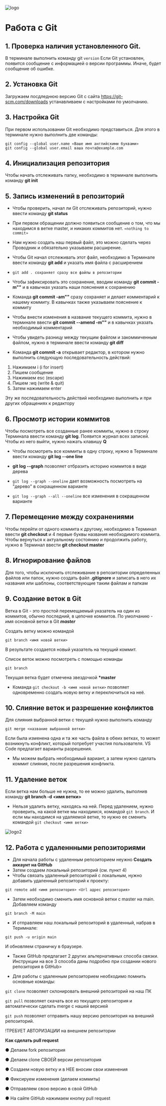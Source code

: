 ![logo](Git-Logo-1788C.png)

# Работа с Git

## 1. Проверка наличия установленного Git.
В терминале выполнить команду git `version`
Если Git установлен, появится сообщение с информацией о версии программы.
Иначе, будет сообщение об ошибке.

## 2. Установка Git
Загружаем посдледнюю версию Git c сайта https://git-scm.com/downloads устанавливаем с настройками по умолчанию.

## 3. Настройка Git
При первом использовании Git необходимо представиться. Для этого в терминале нужно выполнить две команды: 
```
git config --global user.name «Ваше имя английскими буквами» 
git config --global user.email ваша почта@example.com 
```

## 4. Инициализация репозитория
Чтобы начать отслеживать папку, необходимо в терминале выполнить команду **git init**

## 5. Запись изменений в репозиторий 
* Чтобы проверить, начал ли Git отслеживать репозиторий, нужно ввести команду __git status__

* При первом обращении должно появиться сообщение о том, что мы находимся в ветке master, и никаких коммитов нет.  `«nothing to commit»`
* Нам нужно создать наш первый файл, это можно сделать через Проводник и обязательно указываем расширение.

* Чтобы Git начал отслеживать этот файл, необходимо в Терминале ввести команду 
__git add__ и указать имя файла с расширением
* `git add . сохраняет сразу все файлы в репозитории`
* Чтобы зафиксировать это сохранение, вводим команду  __git commit -m""__ и в кавычках указать наши пояснения к сохранению
* Команда __git commit -am""__ сразу сохраняет и делает комментарий к нашему коммиту. В кавычках также указываем пояснение к коммиту
* Чтобы внести изменения в название текущего коммита, нужно в терминале ввести __git commit --amend -m""__ и в кавычках указать необходимый комментарий
*  Чтобы увидеть разницу между текущим файлом и закоммиченным файлом, нужно в терминале ввести команду __git diff__
* Команда __git commit -a__ открывает редактор, в котором нужно выполнить следующую последовательность действий: 

1. Нажимаем i (i for insert)
2. Пишем сообщение
3. Нажимаем esc (escape)
4. Пишем :wq (write & quit)
5. Затем нажимаем enter

Эту же последовательность действий необходимо выполнить и при других обращениях к редактору

## 6. Просмотр истории коммитов 
Чтобы посмотреть все созданные ранее коммиты, нужно в строку Терминала ввести команду __git log__. Появится журнал всех записей. Чтобы из него выйти, нужно нажать клавишу __Q__

* Чтобы посмотреть все коммиты в одну строку, нужно в Терминале ввести команду __git log --one line__

* __git log --graph__ позволяет отбразить историю коммитов в виде дерева
* `git log --graph --oneline` дает возможность посмотреть на "дерево" в сокращенном варианте
* `git log --graph --all --oneline` все изменения в сокращенном варианте

## 7. Перемещение между сохранениями 
Чтобы перейти от одного коммита к другому, необходимо в Терминал ввести __git checkout__ и 4 первые буквы названия необходимого коммита.
Чтобы вернуться к актуальному состоянию и продолжить работу, нужно в Терминал ввести __git checkout master__

## 8. Игнорирование файлов
Для того, чтобы исключить отслеживание в репозитории определенных файлов или папок, нужно создать файл **.gitignore**
и записать в него их названия или шаблоны, соответствующие таким файлам и папкам

## 9. Создание веток в Git
Ветка в Git - это простой перемещаемый указатель на один из коммитов, обычно последний, в цепочке коммитов.
По умолчанию - имя основной ветки в Git **_master_**

Создать ветку можно командой 
```
git branch <имя новой ветки>
```
В результате создается новый указатель на текущий коммит.

Список веток можно посмотреть с помощью команды 
``` 
git branch
```
Текущая ветка будет отмечена звездочкой **\*master**

* Команда  `git checkout -b <имя новой ветки>` позволяет одновременно создать новую ветку и переключиться на неё.

## 10. Слияние веток и разрешение конфликтов

Для слияния выбранной ветки с текущей нужно выполнить команду
```
git merge <название выбранной ветки>
```
Если была изменена одна и та же часть файла в обеих ветках, то может возникнуть конфликт, который потребует участия пользователя. VS Code предлагает варианты разрешения.

* Мы можем выбрать необходимый вариант, а затем нужно сделать коммит слияния, после разрешения конфликта.

## 11. Удаление веток
Если ветка нам больше не нужна, то ее можно удалить, выполнив команду **git branch -d <имя ветки>**

* Нельзя удалить ветку, находясь на ней. Перед удалением, нужно проверить, на какой ветке мы находимся, командой `git branch`. 
И если мы находимся на удаляемой ветке, то нужно ее сменить командой `git checkout <имя ветки>`

![logo2](logo_GitHub.jpg)

## 12. Работа с удаленнными репозиториями
* Для начала работы с удаленным репозиторием неужно __Создать аккаунт на GitHub__
* Затем создаем локальный репозиторий (см. пункт 4)
* Чтобы связать удаленный репозиторий с локальным, нужно добавить удаленный репозиторий к проекту: 
```
git remote add <имя репозитория> <Url адрес репозитория>
```
* Затем необходимо сменить имя основной ветки с master на main. Добавляем команду 
```
git branch -M main 
```
* И отправляем наш локальный репозиторий в удаленный, набрав в Теримнале:
```
git push -u origin main
```
И обновляем страничку в браузере.

* Также GitHub предлагает 2 других альтернативных способа связки. Инструкции на все 3 способа даны подробно при создании нового репозитория в GitHub>

* Для работы с удаленным репозиторием необходимо помнить основные команды:

`git clone` позволяет склонировать внешний репозиторий на наш ПК 

`git pull` позволяет скачать все из текущего репозитория и автоматически
сделать merge с нашей версией 

`git push` позволяет отправить нашу версию репозитория на внешний
репозиторий. 

!ТРЕБУЕТ АВТОРИЗАЦИИ на внешнем репозитории 

**Как сделать pull request**

● Делаем fork репозитория

● Делаем clone СВОЕЙ версии репозитория

● Создаем новую ветку и в НЕЕ вносим свои изменения

● Фиксируем изменения (делаем коммиты)

● Отправляем свою версию в свой GitHub

● На сайте GitHub нажимаем кнопку pull request 

